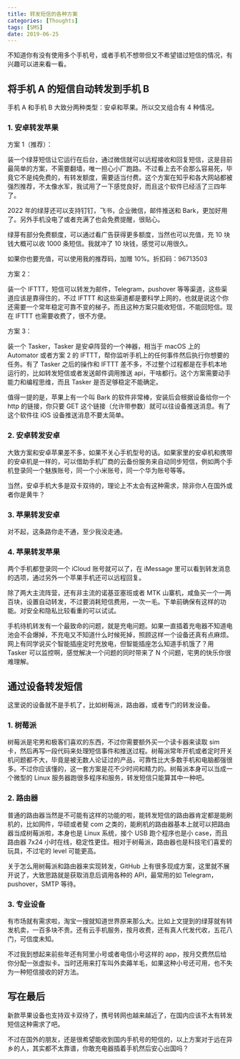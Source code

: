 ```yaml
---
title: 转发短信的各种方案
categories: [Thoughts]
tags: [SMS]
date: 2019-06-25
---
```


不知道你有没有使用多个手机号，或者手机不想带但又不希望错过短信的情况，有兴趣可以进来看一看。

<!-- more -->

## 将手机 A 的短信自动转发到手机 B

手机 A 和手机 B 大致分两种类型：安卓和苹果。所以交叉组合有 4 种情况。

### 1. 安卓转发苹果

方案 1（推荐）：

装一个绿芽短信让它运行在后台，通过微信就可以远程接收和回复短信，这是目前最简单的方案，不需要翻墙，唯一担心小厂跑路。不过看上去不会那么容易死，毕竟它不是纯免费的，有转发额度，需要适当付费。这个方案在知乎和各大网站都被强烈推荐，不太像水军，我试用了一下感觉良好，而且这个软件已经活了三四年了。

2022 年的绿芽还可以支持钉钉，飞书，企业微信，邮件推送和 Bark，更加好用了。另外手机没电了或者充满了也会免费提醒，很贴心。

绿芽有部分免费额度，可以通过看广告获得更多额度，当然也可以充值，充 10 块钱大概可以收 1000 条短信。我就冲了 10 块钱，感觉可以用很久。

如果你也要充值，可以使用我的推荐码，加赠 10%。折扣码：96713503

方案 2：

装一个 IFTTT，短信可以转发为邮件，Telegram，pushover 等等渠道，这些渠道应该是靠得住的，不过 IFTTT 和这些渠道都是要科学上网的，也就是说这个你还需要一个常年稳定可靠不变的梯子。而且这种方案只能收短信，不能回短信。现在 IFTTT 也需要收费了，很不方便。

方案 3：

装一个 Tasker，Tasker 是安卓阵营的一个神器，相当于 macOS 上的 Automator 或者方案 2 的 IFTTT，帮你监听手机上的任何事件然后执行你想要的任务。有了 Tasker 之后的操作和 IFTTT 差不多，不过整个过程都是在手机本地运行的，比如转发短信或者发送邮件调用推送 api，干啥都行。这个方案需要动手能力和编程思维，而且 Tasker 是否足够稳定不能确定。

值得一提的是，苹果上有一个叫 Bark 的软件非常棒，安装后会根据设备给你一个 http 的链接，你只要 GET 这个链接（允许带参数）就可以往设备推送消息。有了这个软件往 iOS 设备推送消息不要太简单。

### 2. 安卓转发安卓

大致方案和安卓苹果差不多，如果不关心手机型号的话。如果家里的安卓机和携带的安卓机是一样的，可以借助手机厂商的云备份服务来自动同步短信，例如两个手机登录同一个魅族账号，同一个小米账号，同一个华为账号等等。

当然，安卓手机大多是双卡双待的，理论上不太会有这种需求，除非你人在国外或者你是黄牛？

### 3. 苹果转发安卓

对不起，这条路你走不通，至少我没走通。

### 4. 苹果转发苹果

两个手机都登录同一个 iCloud 账号就可以了，在 iMessage 里可以看到转发消息的选项，通过另外一个苹果手机还可以远程回复。

除了两大主流阵营，还有非主流的诺基亚塞班或者 MTK 山寨机，咸鱼买一个一两百块，设置自动转发，不过要消耗短信费用，一次一毛。下单前确保有这样的功能。对安全和隐私比较看重的可以试试。

手机待机转发有一个最致命的问题，就是充电问题。如果一直插着充电器不知道电池会不会爆掉，不充电又不知道什么时候死掉，照顾这样一个设备还真有点麻烦。网上有同学说买个智能插座定时充放电，但智能插座怎么知道手机饿了？用 Tasker 可以监控啊，感觉解决一个问题的同时带来了 N 个问题，宅男的快乐你很难理解。

## 通过设备转发短信

这里说的设备就不是手机了，比如树莓派，路由器，或者专门的转发设备。

### 1. 树莓派

树莓派是宅男和极客们喜欢的东西，不过你需要额外买一个读卡器来读取 sim 卡，然后再写一段代码来处理短信事件和推送过程。树莓派常年开机或者定时开关机问题都不大，毕竟是被无数人论证过的产品，可靠性比大多数手机和电脑都强很多。不过你应该懂的，这一套方案是花不少时间和精力的。树莓派本身可以当成一个微型的 Linux 服务器跑很多程序和服务，转发短信只能算其中一种吧。

### 2. 路由器

普通的路由器当然是不可能有这样的功能的啦，能转发短信的路由器肯定都是能刷机的，比如网件，华硕或者斐 com 之类的，能刷机的路由器基本上就可以把路由器当成树莓派啦，本身也是 Linux 系统，接个 USB 跑个程序也是小 case，而且路由器 7x24 小时在线，稳定性更佳。相对于树莓派，路由器也是科技宅们喜爱的玩具，不过宅的 level 可能更高。

关于怎么用树莓派和路由器来实现转发，GitHub 上有很多现成方案，这里就不展开说了，大致思路就是获取消息后调用各种的 API，最常用的如 Telegram，pushover，SMTP 等待。

### 3. 专业设备

有市场就有需求啦，淘宝一搜就知道世界原来那么大。比如上文提到的绿芽就有转发机卖，一百多块不贵。还有云手机服务，按月收费，还有真人代发代收，五花八门，可信度未知。

不过我到想起来前些年还有阿里小号或者电信小号这样的 app，按月交费然后给你分配一张虚拟卡。当时还用来打车叫外卖薅羊毛，如果这种小号还可用，也不失为一种短信接收的好方法。

## 写在最后

新款苹果设备也支持双卡双待了，携号转网也越来越近了，在国内应该不太有转发短信这种需求了吧。

不过在国外的朋友，还是很希望能收到国内手机号的短信的，以上方案对于远在异乡的人，其实都不太靠谱，你敢充电器插着手机然后安心出国吗？
